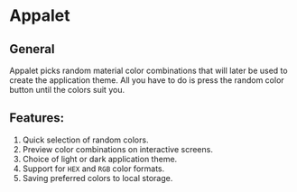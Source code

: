 # Appalet

## General
Appalet picks random material color combinations that will later be used to create the application theme. All you have to do is press the random color button until the colors suit you.

## Features:

1. Quick selection of random colors.
2. Preview color combinations on interactive screens.
3. Choice of light or dark application theme.
4. Support for `HEX` and `RGB` color formats.
5. Saving preferred colors to local storage.
